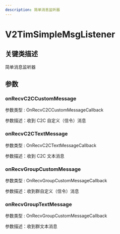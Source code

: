 ```yaml
---
description: 简单消息监听器
---
```


# V2TimSimpleMsgListener

## 关键类描述

简单消息监听器

## 参数

### onRecvC2CCustomMessage

参数类型 : OnRecvC2CCustomMessageCallback

参数描述：收到 C2C 自定义（信令）消息

### onRecvC2CTextMessage

参数类型 : OnRecvC2CTextMessageCallback

参数描述：收到 C2C 文本消息

### onRecvGroupCustomMessage

参数类型 : OnRecvGroupCustomMessageCallback

参数描述：收到群自定义（信令）消息

### onRecvGroupTextMessage

参数类型 : OnRecvGroupCustomMessageCallback

参数描述：收到群文本消息
